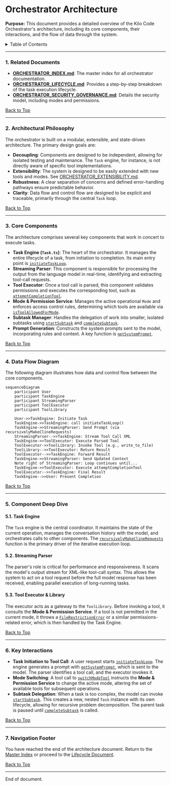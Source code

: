 # Orchestrator Architecture

**Purpose:** This document provides a detailed overview of the Kilo Code Orchestrator's architecture, including its core components, their interactions, and the flow of data through the system.

<details>
<summary>Table of Contents</summary>

- [1. Related Documents](#related-documents)
- [2. Architectural Philosophy](#architectural-philosophy)
- [3. Core Components](#core-components)
- [4. Data Flow Diagram](#data-flow-diagram)
- [5. Component Deep Dive](#component-deep-dive)
- [6. Key Interactions](#key-interactions)
- [7. Navigation Footer](#navigation-footer)

</details>

---

### 1. Related Documents

<a id="related-documents"></a>

- **[ORCHESTRATOR_INDEX.md](ORCHESTRATOR_INDEX.md)**: The master index for all orchestrator documentation.
- **[ORCHESTRATOR_LIFECYCLE.md](ORCHESTRATOR_LIFECYCLE.md)**: Provides a step-by-step breakdown of the task execution lifecycle.
- **[ORCHESTRATOR_SECURITY_GOVERNANCE.md](ORCHESTRATOR_SECURITY_GOVERNANCE.md)**: Details the security model, including modes and permissions.

[Back to Top](#orchestrator-architecture)

---

### 2. Architectural Philosophy

<a id="architectural-philosophy"></a>

The orchestrator is built on a modular, extensible, and state-driven architecture. The primary design goals are:

- **Decoupling**: Components are designed to be independent, allowing for isolated testing and maintenance. The `Task` engine, for instance, is not directly aware of specific tool implementations.
- **Extensibility**: The system is designed to be easily extended with new tools and modes. See [ORCHESTRATOR_EXTENSIBILITY.md](ORCHESTRATOR_EXTENSIBILITY.md).
- **Robustness**: A clear separation of concerns and defined error-handling pathways ensure predictable behavior.
- **Clarity**: Data flow and control flow are designed to be explicit and traceable, primarily through the central `Task` loop.

[Back to Top](#orchestrator-architecture)

---

### 3. Core Components

<a id="core-components"></a>

The architecture comprises several key components that work in concert to execute tasks.

- **Task Engine (`Task.ts`)**: The heart of the orchestrator. It manages the entire lifecycle of a task, from initiation to completion. Its main entry point is [`initiateTaskLoop`](src/core/task/Task.ts:1699).
- **Streaming Parser**: This component is responsible for processing the output from the language model in real-time, identifying and extracting tool-call requests.
- **Tool Executor**: Once a tool call is parsed, this component validates permissions and executes the corresponding tool, such as [`attemptCompletionTool`](src/core/tools/attemptCompletionTool.ts:35).
- **Mode & Permission Service**: Manages the active operational `Mode` and enforces access control rules, determining which tools are available via [`isToolAllowedForMode`](src/shared/modes.ts:167).
- **Subtask Manager**: Handles the delegation of work into smaller, isolated subtasks using [`startSubtask`](src/core/task/Task.ts:1628) and [`completeSubtask`](src/core/task/Task.ts:1669).
- **Prompt Generation**: Constructs the system prompts sent to the model, incorporating rules and context. A key function is [`getSystemPrompt`](src/core/task/Task.ts:2499).

[Back to Top](#orchestrator-architecture)

---

### 4. Data Flow Diagram

<a id="data-flow-diagram"></a>

The following diagram illustrates how data and control flow between the core components.

```mermaid
sequenceDiagram
    participant User
    participant TaskEngine
    participant StreamingParser
    participant ToolExecutor
    participant ToolLibrary

    User->>TaskEngine: Initiate Task
    TaskEngine->>TaskEngine: call initiateTaskLoop()
    TaskEngine->>StreamingParser: Send Prompt (via recursivelyMakeClineRequests)
    StreamingParser-->>TaskEngine: Stream Tool Call XML
    TaskEngine->>ToolExecutor: Execute Parsed Tool
    ToolExecutor->>ToolLibrary: Invoke Tool (e.g., write_to_file)
    ToolLibrary-->>ToolExecutor: Return Result
    ToolExecutor-->>TaskEngine: Forward Result
    TaskEngine->>StreamingParser: Send Updated Context
    Note right of StreamingParser: Loop continues until...
    TaskEngine->>ToolExecutor: Execute attemptCompletionTool
    ToolExecutor-->>TaskEngine: Final Result
    TaskEngine-->>User: Present Completion
```

[Back to Top](#orchestrator-architecture)

---

### 5. Component Deep Dive

<a id="component-deep-dive"></a>

#### 5.1. Task Engine

The `Task` engine is the central coordinator. It maintains the state of the current operation, manages the conversation history with the model, and orchestrates calls to other components. The [`recursivelyMakeClineRequests`](src/core/task/Task.ts:1735) function is the primary driver of the iterative execution loop.

#### 5.2. Streaming Parser

The parser's role is critical for performance and responsiveness. It scans the model's output stream for XML-like tool-call syntax. This allows the system to act on a tool request before the full model response has been received, enabling parallel execution of long-running tasks.

#### 5.3. Tool Executor & Library

The executor acts as a gateway to the `ToolLibrary`. Before invoking a tool, it consults the **Mode & Permission Service**. If a tool is not permitted in the current mode, it throws a [`FileRestrictionError`](src/shared/modes.ts:157) or a similar permissions-related error, which is then handled by the Task Engine.

[Back to Top](#orchestrator-architecture)

---

### 6. Key Interactions

<a id="key-interactions"></a>

- **Task Initiation to Tool Call**: A user request starts [`initiateTaskLoop`](src/core/task/Task.ts:1699). The engine generates a prompt with [`getSystemPrompt`](src/core/task/Task.ts:2499), which is sent to the model. The parser identifies a tool call, and the executor invokes it.
- **Mode Switching**: A tool call to [`switchModeTool`](src/core/tools/switchModeTool.ts:8) instructs the **Mode & Permission Service** to change the active mode, altering the set of available tools for subsequent operations.
- **Subtask Delegation**: When a task is too complex, the model can invoke [`startSubtask`](src/core/task/Task.ts:1628). This creates a new, nested `Task` instance with its own lifecycle, allowing for recursive problem decomposition. The parent task is paused until [`completeSubtask`](src/core/task/Task.ts:1669) is called.

[Back to Top](#orchestrator-architecture)

---

### 7. Navigation Footer

<a id="navigation-footer"></a>

You have reached the end of the architecture document. Return to the [Master Index](ORCHESTRATOR_INDEX.md) or proceed to the [Lifecycle Document](ORCHESTRATOR_LIFECYCLE.md).

[Back to Top](#orchestrator-architecture)

---

End of document.
